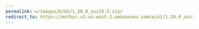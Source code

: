 ```yaml
---
permalink: w/images/b/bb/1.28.0_osx10.5.zip/
redirect_to: https://mothur.s3.us-east-2.amazonaws.com/wiki/1.28.0_osx10.5.zip
---
```


